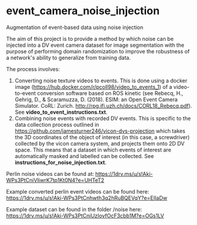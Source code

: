 # event_camera_noise_injection
Augmentation of event-based data using noise injection

The aim of this project is to provide a method by which noise can be injected into a DV event camera dataset for image segmentation with the purpose of performing domain randomization to improve the robustness of a network's ability to generalize from training data.

The process involves:
1. Converting noise texture videos to events. 
This is done using a docker image (https://hub.docker.com/r/pcoll98/video_to_events_1) of a video-to-event conversion software based on ROS kinetic (see Rebecq, H., Gehrig, D., & Scaramuzza, D. (2018). ESIM: an Open Event Camera Simulator. CoRL: Zurich. http://rpg.ifi.uzh.ch/docs/CORL18_Rebecq.pdf). See <b>video_to_event_instructions.txt</b>.
2. Combining noise events with recorded DV events.
This is specific to the data collection process outlined in https://github.com/jamesturner246/vicon-dvs-projection which takes the 3D coordinates of the object of interest (in this case, a screwdriver) collected by the vicon camera system, and projects them onto 2D DV space. This means that a dataset in which events of interest are automatically masked and labelled can be collected. See <b>instructions_for_noise_injection.txt</b>.

Perlin noise videos can be found at: https://1drv.ms/u/s!Aki-WPs3PtCniVIiwrK7tp1Kt0N4?e=UHTeT2

Example converted perlin event videos can be found here: https://1drv.ms/u/s!Aki-WPs3PtCnhwth3q2hRuBQEVqY?e=EIIaDw

Example dataset can be found in the folder /noise here: https://1drv.ms/u/s!Aki-WPs3PtCniUzIovfOcF3cbb1M?e=OGs1LV
 
